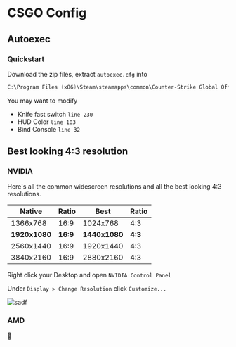 # CSGO Config

## Autoexec

### Quickstart

Download the zip files, extract `autoexec.cfg` into

````powershell
C:\Program Files (x86)\Steam\steamapps\common\Counter-Strike Global Offensive\csgo\cfg
````

You may want to modify 

- Knife fast switch `line 230`
- HUD Color `line 103`
- Bind Console `line 32`

## Best looking 4:3 resolution

### NVIDIA

Here's all the common widescreen resolutions and all the best looking 4:3 resolutions.

| Native        | Ratio    | Best          | Ratio   |
| ------------- | -------- | ------------- | ------- |
| 1366x768      | 16:9     | 1024x768      | 4:3     |
| **1920x1080** | **16:9** | **1440x1080** | **4:3** |
| 2560x1440     | 16:9     | 1920x1440     | 4:3     |
| 3840x2160     | 16:9     | 2880x2160     | 4:3     |

Right click your Desktop and open `NVIDIA Control Panel`

Under `Display > Change Resolution` click `Customize...`

![sadf](https://i.imgur.com/nR5OYm4.png)

### AMD

🤷

